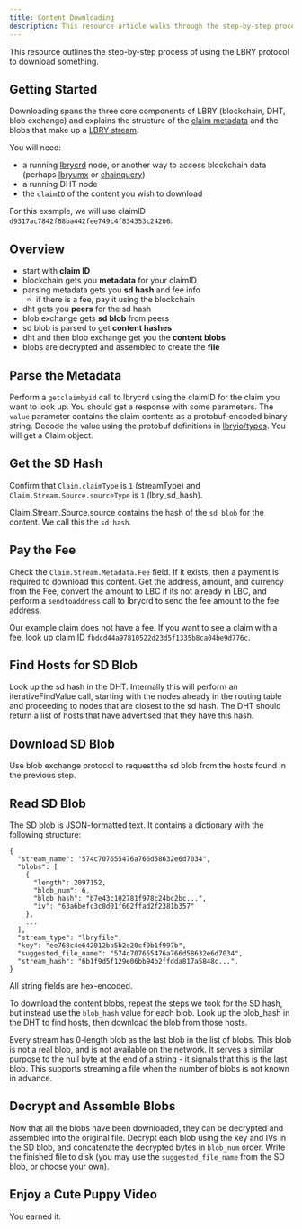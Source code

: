 ```yaml
---
title: Content Downloading
description: This resource article walks through the step-by-step process of downloading a piece of content from the LBRY network.
--- 
```


This resource outlines the step-by-step process of using the LBRY protocol to download something. 

## Getting Started

Downloading spans the three core components of LBRY (blockchain, DHT, blob exchange) and explains the structure of the [claim metadata](https://spec.lbry.com#metadata) and the blobs that make up a [LBRY stream](https://spec.lbry.com#data).

You will need:

- a running [lbrycrd](https://github.com/lbryio/lbrycrd) node, or another way to access blockchain data (perhaps [lbryumx](https://github.com/lbryio/lbryumx) or [chainquery](https://github.com/lbryio/chainquery))
- a running DHT node
- the `claimID` of the content you wish to download

For this example, we will use claimID `d9317ac7842f88ba442fee749c4f834353c24206`.


## Overview

- start with **claim ID**
- blockchain gets you **metadata** for your claimID
- parsing metadata gets you **sd hash** and fee info
  - if there is a fee, pay it using the blockchain
- dht gets you **peers** for the sd hash
- blob exchange gets **sd blob** from peers
- sd blob is parsed to get **content hashes**
- dht and then blob exchange get you the **content blobs**
- blobs are decrypted and assembled to create the **file**


## Parse the Metadata

Perform a `getclaimbyid` call to lbrycrd using the claimID for the claim you want to look up. You should get a response with some parameters. The `value` parameter contains the claim contents as a protobuf-encoded binary string. Decode the value using the protobuf definitions in [lbryio/types](https://github.com/lbryio/types/tree/master/v2/proto). You will get a Claim object.


## Get the SD Hash

Confirm that `Claim.claimType` is `1` (streamType) and `Claim.Stream.Source.sourceType` is `1` (lbry_sd_hash).

Claim.Stream.Source.source contains the hash of the `sd blob` for the content. We call this the `sd hash`.


## Pay the Fee

Check the `Claim.Stream.Metadata.Fee` field. If it exists, then a payment is required to download this content. Get the address, amount, and currency from the Fee, convert the amount to LBC if its not already in LBC, and perform a `sendtoaddress` call to lbrycrd to send the fee amount to the fee address.

Our example claim does not have a fee. If you want to see a claim with a fee, look up claim ID `fbdcd44a97810522d23d5f1335b8ca04be9d776c`.

## Find Hosts for SD Blob

Look up the sd hash in the DHT. Internally this will perform an iterativeFindValue call, starting with the nodes already in the routing table and proceeding to nodes that are closest to the sd hash. The DHT should return a list of hosts that have advertised that they have this hash.


## Download SD Blob

Use blob exchange protocol to request the sd blob from the hosts found in the previous step.


## Read SD Blob

The SD blob is JSON-formatted text. It contains a dictionary with the following structure:

```
{
  "stream_name": "574c707655476a766d58632e6d7034",
  "blobs": [
    {
      "length": 2097152,
      "blob_num": 6,
      "blob_hash": "b7e43c102781f978c24bc2bc...",
      "iv": "63a6befc3c8d01f662ffad2f2381b357"
    },
    ...
  ],
  "stream_type": "lbryfile",
  "key": "ee768c4e642012bb5b2e20cf9b1f997b",
  "suggested_file_name": "574c707655476a766d58632e6d7034",
  "stream_hash": "6b1f9d5f129e06bb94b2ffdda817a5848c...",
}
```

All string fields are hex-encoded.

To download the content blobs, repeat the steps we took for the SD hash, but instead use the `blob_hash` value for each blob. Look up the blob_hash in the DHT to find hosts, then download the blob from those hosts.

Every stream has 0-length blob as the last blob in the list of blobs. This blob is not a real blob, and is not available on the network. It serves a similar purpose to the null byte at the end of a string - it signals that this is the last blob. This supports streaming a file when the number of blobs is not known in advance.


## Decrypt and Assemble Blobs

Now that all the blobs have been downloaded, they can be decrypted and assembled into the original file. Decrypt each blob using the key and IVs in the SD blob, and concatenate the decrypted bytes in `blob_num` order. Write the finished file to disk (you may use the `suggested_file_name` from the SD blob, or choose your own).


## Enjoy a Cute Puppy Video

You earned it.
